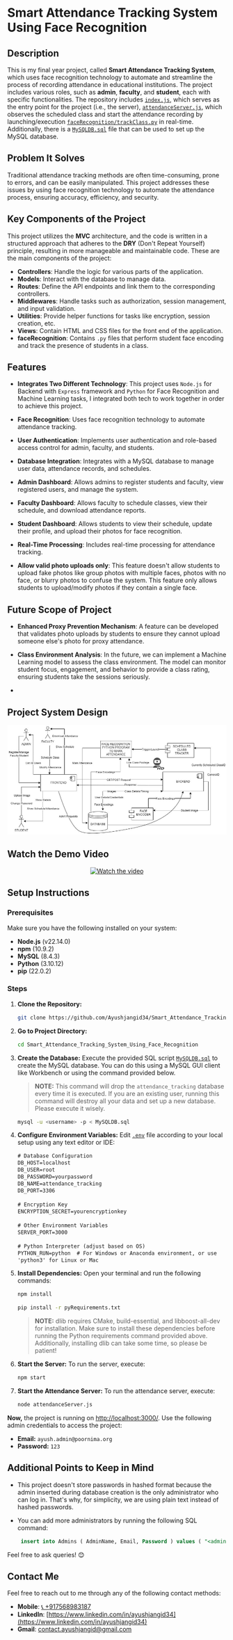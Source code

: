 # Smart Attendance Tracking System Using Face Recognition

## Description
This is my final year project, called __Smart Attendance Tracking System__, which uses face recognition technology to automate and streamline the process of recording attendance in educational institutions. The project includes various roles, such as __admin__, __faculty__, and __student__, each with specific functionalities. The repository includes [`index.js`](index.js ), which serves as the entry point for the project (i.e., the server), [`attendanceServer.js`](attendanceServer.js), which observes the scheduled class and start the attendance recording by launching/execution [`faceRecognition/trackClass.py`](faceRecognition/trackClass.py) in real-time. Additionally, there is a [`MySQLDB.sql`](MySQLDB.sql ) file that can be used to set up the MySQL database.

## Problem It Solves
Traditional attendance tracking methods are often time-consuming, prone to errors, and can be easily manipulated. This project addresses these issues by using face recognition technology to automate the attendance process, ensuring accuracy, efficiency, and security.

## Key Components of the Project
This project utilizes the **MVC** architecture, and the code is written in a structured approach that adheres to the **DRY** (Don't Repeat Yourself) principle, resulting in more manageable and maintainable code. These are the main components of the project:  
- **Controllers**: Handle the logic for various parts of the application.
- **Models**: Interact with the database to manage data.
- **Routes**: Define the API endpoints and link them to the corresponding controllers.
- **Middlewares**: Handle tasks such as authorization, session management, and input validation.
- **Utilities**: Provide helper functions for tasks like encryption, session creation, etc.
- **Views**: Contain HTML and CSS files for the front end of the application.
- **faceRecognition**: Contains `.py` files that perform student face encoding and track the presence of students in a class.

## Features

- **Integrates Two Different Technology**: This project uses `Node.js` for Backend with `Express` framework and `Python` for Face Recognition and Machine Learning tasks, I integrated both tech to work together in order to achieve this project.

- **Face Recognition**: Uses face recognition technology to automate attendance tracking.
  
- **User Authentication**: Implements user authentication and role-based access control for admin, faculty, and students.

- **Database Integration**: Integrates with a MySQL database to manage user data, attendance records, and schedules.

- **Admin Dashboard**: Allows admins to register students and faculty, view registered users, and manage the system.

- **Faculty Dashboard**: Allows faculty to schedule classes, view their schedule, and download attendance reports.

- **Student Dashboard**: Allows students to view their schedule, update their profile, and upload their photos for face recognition.

- **Real-Time Processing**: Includes real-time processing for attendance tracking.

- **Allow valid photo uploads only**: This feature doesn't allow students to upload fake photos like group photos with multiple faces, photos with no face, or blurry photos to confuse the system. This feature only allows students to upload/modify photos if they contain a single face.

## Future Scope of Project

- **Enhanced Proxy Prevention Mechanism**: A feature can be developed that validates photo uploads by students to ensure they cannot upload someone else's photo for proxy attendance.
  
- **Class Environment Analysis**: In the future, we can implement a Machine Learning model to assess the class environment. The model can monitor student focus, engagement, and behavior to provide a class rating, ensuring students take the sessions seriously.
- 

## Project System Design

<div align="center">
  <img src="https://raw.githubusercontent.com/Ayushjangid34/Smart_Attendance_Tracking_System_Using_Face_Recognition/main/SysDesign.jpg" alt="System design image link">
</div>



## Watch the Demo Video

<div align="center">
  <a href="https://www.youtube.com/watch?v=cgQspYHmSPI">
    <img src="https://img.youtube.com/vi/cgQspYHmSPI/0.jpg" alt="Watch the video">
  </a>
</div>






## Setup Instructions

### Prerequisites

Make sure you have the following installed on your system:

- **Node.js** (v22.14.0)
- **npm** (10.9.2)
- **MySQL** (8.4.3)
- **Python** (3.10.12)
- **pip** (22.0.2)

### Steps

1. **Clone the Repository:**

   ```bash
   git clone https://github.com/Ayushjangid34/Smart_Attendance_Tracking_System_Using_Face_Recognition.git
   ```

2. **Go to Project Directory:**

   ```bash
   cd Smart_Attendance_Tracking_System_Using_Face_Recognition
   ```

3. **Create the Database:** Execute the provided SQL script [`MySQLDB.sql`](MySQLDB.sql) to create the MySQL database. You can do this using a MySQL GUI client like Workbench or using the command provided below.

   > **NOTE:** This command will drop the `attendance_tracking` database every time it is executed. If you are an existing user, running this command will destroy all your data and set up a new database. Please execute it wisely.

   ```bash
   mysql -u <username> -p < MySQLDB.sql
   ```

4. **Configure Environment Variables:**
    Edit [`.env`](.env) file according to your local setup using any text editor or IDE:

    ```properties
    # Database Configuration
    DB_HOST=localhost
    DB_USER=root
    DB_PASSWORD=yourpassword
    DB_NAME=attendance_tracking
    DB_PORT=3306

    # Encryption Key
    ENCRYPTION_SECRET=yourencryptionkey

    # Other Environment Variables
    SERVER_PORT=3000

    # Python Interpreter (adjust based on OS)
    PYTHON_RUN=python  # For Windows or Anaconda environment, or use 'python3' for Linux or Mac
    ```

5. **Install Dependencies:** Open your terminal and run the following commands:

   ```bash
   npm install
   ```

   ```bash
   pip install -r pyRequirements.txt
   ```

    > **NOTE:** dlib requires CMake, build-essential, and libboost-all-dev for installation. Make sure to install these dependencies before running the Python requirements         command provided above. Additionally, installing dlib can take some time, so please be patient!

6. **Start the Server:** To run the server, execute:

   ```bash
   npm start
   ```

7. **Start the Attendance Server:** To run the attendance server, execute:

   ```bash
   node attendanceServer.js
   ```



**Now,** the project is running on [http://localhost:3000/](http://localhost:3000/). Use the following admin credentials to access the project:  
- **Email:** `ayush.admin@poornima.org`  
- **Password:** `123`
  

## Additional Points to Keep in Mind
- This project doesn't store passwords in hashed format because the admin inserted during database creation is the only administrator who can log in. That's why, for simplicity, we are using plain text instead of hashed passwords.
- You can add more administrators by running the following SQL command:

  ```sql
   insert into Admins ( AdminName, Email, Password ) values ( "<admin name>" , "<admingmailid>" , "<adminpassword>" ); 
   ```

Feel free to ask queries! 😊
## Contact Me

Feel free to reach out to me through any of the following contact methods:

- **Mobile**: [📞 +917568983187](tel:+917568983187)
- **LinkedIn**: [https://www.linkedin.com/in/ayushjangid34](https://www.linkedin.com/in/ayushjangid34)
- **Gmail**: [contact.ayushjangid@gmail.com](mailto:contact.ayushjangid@gmail.com)
